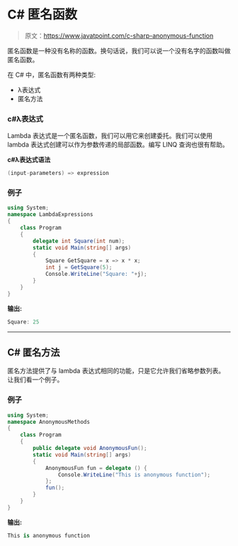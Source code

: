 # C# 匿名函数

> 原文：<https://www.javatpoint.com/c-sharp-anonymous-function>

匿名函数是一种没有名称的函数。换句话说，我们可以说一个没有名字的函数叫做匿名函数。

在 C# 中，匿名函数有两种类型:

*   λ表达式
*   匿名方法

### c#λ表达式

Lambda 表达式是一个匿名函数，我们可以用它来创建委托。我们可以使用 lambda 表达式创建可以作为参数传递的局部函数。编写 LINQ 查询也很有帮助。

**c#λ表达式语法**

```cs
(input-parameters) => expression

```

### 例子

```cs
using System;
namespace LambdaExpressions
{
    class Program
    {
        delegate int Square(int num);
        static void Main(string[] args)
        {
            Square GetSquare = x => x * x;
            int j = GetSquare(5);  
            Console.WriteLine("Square: "+j);
        }
    }
}

```

**输出:**

```cs
Square: 25

```

* * *

## C# 匿名方法

匿名方法提供了与 lambda 表达式相同的功能，只是它允许我们省略参数列表。让我们看一个例子。

### 例子

```cs
using System;
namespace AnonymousMethods
{
    class Program
    {
        public delegate void AnonymousFun();
        static void Main(string[] args)
        {
            AnonymousFun fun = delegate () {
                Console.WriteLine("This is anonymous function");
            };
            fun();
        }
    }
}

```

**输出:**

```cs
This is anonymous function

```